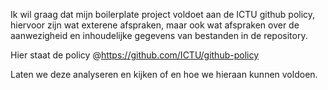 Ik wil graag dat mijn boilerplate project voldoet aan de ICTU github policy, hiervoor zijn wat exterene afspraken, maar ook wat afspraken over de aanwezigheid en inhoudelijke gegevens van bestanden in de repository.

Hier staat de policy @https://github.com/ICTU/github-policy

Laten we deze analyseren en kijken of en hoe we hieraan kunnen voldoen. 